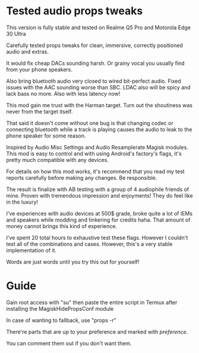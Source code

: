 # Tested audio props tweaks

This version is fully stable and tested on Realme Q5 Pro and Motorola Edge 30 Ultra


Carefully tested props tweaks for clean, immersive, correctly positioned audio and extras.

It would fix cheap DACs sounding harsh. Or grainy vocal you usually find from your phone speakers.

Also bring bluetooth audio very closed to wired bit-perfect audio. Fixed issues with the AAC sounding worse than SBC. LDAC also will be spicy and lack bass no more. Also with less latency now!

This mod gain me trust with the Harman target. Turn out the shoutiness was never from the target itself.

That said it doesn't come without one bug is that changing codec or connecting bluetooth while a track is playing causes the audio to leak to the phone speaker for some reason.

Inspired by Audio Misc Settings and Audio Resamplerate Magisk modules. This mod is easy to control and with using Android's factory's flags, it's pretty much compatible with any devices.

For details on how this mod works, it's recommend that you read my test reports carefully before making any changes. Be responsible.



The result is finalize with AB testing with a group of 4 audiophile friends of mine. Proven with tremendous impression and enjoyments! They do feel like in the luxury!

I've experiences with audio devices at 500$ grade, broke quite a lot of IEMs and speakers while modding and tinkering for credits haha. That amount of money cannot brings this kind of experience.

I've spent 20 total hours to exhaustive test these flags. However I couldn't test all of the combinations and cases. However, this's a very stable implementation of it.

Words are just words until you try this out for yourself!



# Guide

Gain root access with \"su\" then paste the entire script in Termux after installing the MagiskHidePropsConf module

In case of wanting to fallback, use \"props -r\"


There're parts that are up to your preference and marked with *preference*.

You can comment them out if you don't want them.

